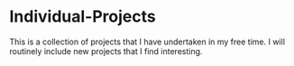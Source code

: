 # Individual-Projects
This is a collection of projects that I have undertaken in my free time. I will routinely include new projects that I find interesting.

